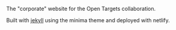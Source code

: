 The "corporate" website for the Open Targets collaboration. 

Built with [jekyll](https://jekyllrb.com) using the minima theme and deployed with netlify. 
